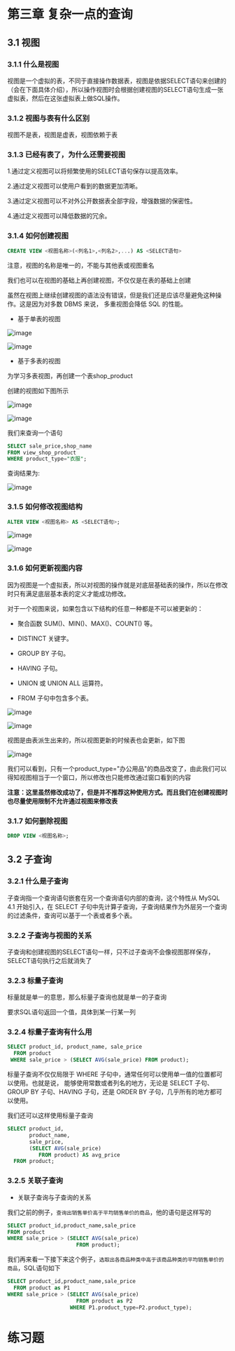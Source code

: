 # 第三章 复杂一点的查询

## 3.1 视图

### 3.1.1 什么是视图

视图是一个虚拟的表，不同于直接操作数据表，视图是依据SELECT语句来创建的（会在下面具体介绍），所以操作视图时会根据创建视图的SELECT语句生成一张虚拟表，然后在这张虚拟表上做SQL操作。

### 3.1.2 视图与表有什么区别

视图不是表，视图是虚表，视图依赖于表

### 3.1.3 已经有表了，为什么还需要视图

1.通过定义视图可以将频繁使用的SELECT语句保存以提高效率。

2.通过定义视图可以使用户看到的数据更加清晰。

3.通过定义视图可以不对外公开数据表全部字段，增强数据的保密性。

4.通过定义视图可以降低数据的冗余。

### 3.1.4 如何创建视图

```sql
CREATE VIEW <视图名称>(<列名1>,<列名2>,...) AS <SELECT语句>
```

注意，视图的名称是唯一的，不能与其他表或视图重名

我们也可以在视图的基础上再创建视图，不仅仅是在表的基础上创建

虽然在视图上继续创建视图的语法没有错误，但是我们还是应该尽量避免这种操作。这是因为对多数 DBMS 来说， 多重视图会降低 SQL 的性能。

- 基于单表的视图

![image](https://github.com/ZQIUSU/wonderful-sql-learning/assets/91874269/b2183d6e-093b-418e-989f-fff2e047983b)

![image](https://github.com/ZQIUSU/wonderful-sql-learning/assets/91874269/b5ac2670-9154-4bb7-ba40-5b71c468ce1e)

- 基于多表的视图

为学习多表视图，再创建一个表shop_product

创建的视图如下图所示

![image](https://github.com/ZQIUSU/wonderful-sql-learning/assets/91874269/72a09fdc-7187-4368-8bd6-3bbc92c8f76f)

![image](https://github.com/ZQIUSU/wonderful-sql-learning/assets/91874269/4a50e074-fe91-42ac-8e06-6cb67bff4d1d)

我们来查询一个语句

```sql
SELECT sale_price,shop_name
FROM view_shop_product
WHERE product_type="衣服";
```

查询结果为:

![image](https://github.com/ZQIUSU/wonderful-sql-learning/assets/91874269/3181204c-eeff-496d-bee6-89d181110e70)

### 3.1.5 如何修改视图结构

```sql
ALTER VIEW <视图名称> AS <SELECT语句>;
```

![image](https://github.com/ZQIUSU/wonderful-sql-learning/assets/91874269/cbf78df6-11cd-4034-8419-f0f671e8198a)

![image](https://github.com/ZQIUSU/wonderful-sql-learning/assets/91874269/d0b765f0-710e-4d1f-9ef0-cd64e0d6deca)

### 3.1.6 如何更新视图内容

因为视图是一个虚拟表，所以对视图的操作就是对底层基础表的操作，所以在修改时只有满足底层基本表的定义才能成功修改。

对于一个视图来说，如果包含以下结构的任意一种都是不可以被更新的：

* 聚合函数 SUM()、MIN()、MAX()、COUNT() 等。
  
* DISTINCT 关键字。

* GROUP BY 子句。

* HAVING 子句。

* UNION 或 UNION ALL 运算符。

* FROM 子句中包含多个表。

![image](https://github.com/ZQIUSU/wonderful-sql-learning/assets/91874269/c5873b36-e95c-4600-b617-6fd44e1a927d)

![image](https://github.com/ZQIUSU/wonderful-sql-learning/assets/91874269/9d57f9c7-2321-4d90-b680-2ce5716fc609)

视图是由表派生出来的，所以视图更新的时候表也会更新，如下图

![image](https://github.com/ZQIUSU/wonderful-sql-learning/assets/91874269/9b3df93d-6896-4427-9e59-6368f427a0a4)

我们可以看到，只有一个product_type="办公用品"的商品改变了，由此我们可以得知视图相当于一个窗口，所以修改也只能修改通过窗口看到的内容

**注意：这里虽然修改成功了，但是并不推荐这种使用方式。而且我们在创建视图时也尽量使用限制不允许通过视图来修改表**

### 3.1.7 如何删除视图

```sql
DROP VIEW <视图名称>;
```

## 3.2 子查询

### 3.2.1 什么是子查询

子查询指一个查询语句嵌套在另一个查询语句内部的查询，这个特性从 MySQL 4.1 开始引入，在 SELECT 子句中先计算子查询，子查询结果作为外层另一个查询的过滤条件，查询可以基于一个表或者多个表。

### 3.2.2 子查询与视图的关系

子查询和创建视图的SELECT语句一样，只不过子查询不会像视图那样保存，SELECT语句执行之后就消失了

### 3.2.3 标量子查询

标量就是单一的意思，那么标量子查询也就是单一的子查询

要求SQL语句返回一个值，具体到某一行某一列

### 3.2.4 标量子查询有什么用

```sql
SELECT product_id, product_name, sale_price
  FROM product
 WHERE sale_price > (SELECT AVG(sale_price) FROM product);
```

标量子查询不仅仅局限于 WHERE 子句中，通常任何可以使用单一值的位置都可以使用。也就是说， 能够使用常数或者列名的地方，无论是 SELECT 子句、GROUP BY 子句、HAVING 子句，还是 ORDER BY 子句，几乎所有的地方都可以使用。

我们还可以这样使用标量子查询

```sql
SELECT product_id,
       product_name,
       sale_price,
       (SELECT AVG(sale_price)
          FROM product) AS avg_price
  FROM product;
```

### 3.2.5 关联子查询

- 关联子查询与子查询的关系

我们之前的例子，`查询出销售单价高于平均销售单价的商品`，他的语句是这样写的

```sql
SELECT product_id,product_name,sale_price
FROM product
WHERE sale_price > (SELECT AVG(sale_price)
                      FROM product);
```

我们再来看一下接下来这个例子，`选取出各商品种类中高于该商品种类的平均销售单价的商品`，SQL语句如下

```sql
SELECT product_id,product_name,sale_price
  FROM product as P1
WHERE sale_price > (SELECT AVG(sale_price)
                      FROM product as P2
                    WHERE P1.product_type=P2.product_type);
```

# 练习题
